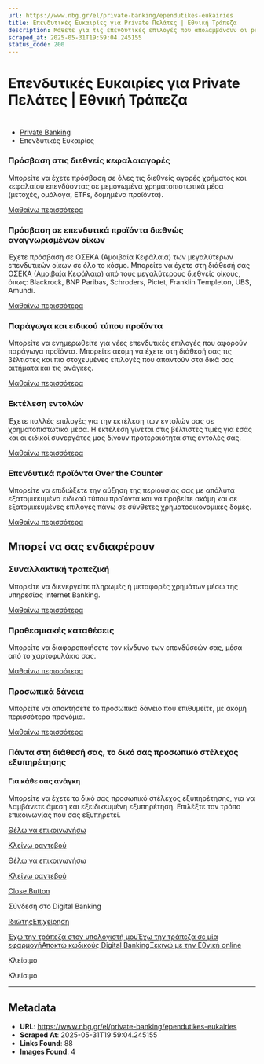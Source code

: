 ```yaml
---
url: https://www.nbg.gr/el/private-banking/ependutikes-eukairies
title: Επενδυτικές Ευκαιρίες για Private Πελάτες | Εθνική Τράπεζα
description: Μάθετε για τις επενδυτικές επιλογές που απολαμβάνουν οι private πελάτες. Μπείτε στο site της Εθνικής Τράπεζας για περισσότερα!
scraped_at: 2025-05-31T19:59:04.245155
status_code: 200
---
```


# Επενδυτικές Ευκαιρίες για Private Πελάτες | Εθνική Τράπεζα

# 

  * [Private Banking](/el/private-banking)
  * Επενδυτικές Ευκαιρίες 

### Πρόσβαση στις διεθνείς κεφαλαιαγορές

Μπορείτε να έχετε πρόσβαση σε όλες τις διεθνείς αγορές χρήματος και κεφαλαίου επενδύοντας σε μεμονωμένα χρηματοπιστωτικά μέσα (μετοχές, ομόλογα, ETFs, δομημένα προϊόντα). 

[ Μαθαίνω περισσότερα ](/el/private-banking/ependutikes-eukairies/diethneis-kefalaiagores)

### Πρόσβαση σε επενδυτικά προϊόντα διεθνώς αναγνωρισμένων οίκων

Έχετε πρόσβαση σε ΟΣΕΚΑ (Αμοιβαία Κεφάλαια) των μεγαλύτερων επενδυτικών οίκων σε όλο το κόσμο. Μπορείτε να έχετε στη διάθεσή σας ΟΣΕΚΑ (Αμοιβαία Κεφάλαια) από τους μεγαλύτερους διεθνείς οίκους, όπως: Blackrock, BNP Paribas, Schroders, Pictet, Franklin Templeton, UBS, Amundi.

[ Μαθαίνω περισσότερα ](/el/private-banking/ependutikes-eukairies/platforma-ependusewn)

### Παράγωγα και ειδικού τύπου προϊόντα

Μπορείτε να ενημερωθείτε για νέες επενδυτικές επιλογές που αφορούν παράγωγα προϊόντα. Μπορείτε ακόμη να έχετε στη διάθεσή σας τις βέλτιστες και πιο στοχευμένες επιλογές που απαντούν στα δικά σας αιτήματα και τις ανάγκες.

[ Μαθαίνω περισσότερα ](/el/private-banking/ependutikes-eukairies/paragwga)

### Εκτέλεση εντολών

Έχετε πολλές επιλογές για την εκτέλεση των εντολών σας σε χρηματοπιστωτικά μέσα. Η εκτέλεση γίνεται στις βέλτιστες τιμές για εσάς και οι ειδικοί συνεργάτες μας δίνουν προτεραιότητα στις εντολές σας.

[ Μαθαίνω περισσότερα ](/el/private-banking/ependutikes-eukairies/ektelesi-entolwn)

### Επενδυτικά προϊόντα Over the Counter

Μπορείτε να επιδιώξετε την αύξηση της περιουσίας σας με απόλυτα εξατομικευμένα ειδικού τύπου προϊόντα και να προβείτε ακόμη και σε εξατομικευμένες επιλογές πάνω σε σύνθετες χρηματοοικονομικές δομές.

[ Μαθαίνω περισσότερα ](/el/private-banking/ependutikes-eukairies/ependutika-proionta-over-the-counter)

## Μπορεί να σας ενδιαφέρουν

### Συναλλακτική τραπεζική

Μπορείτε να διενεργείτε πληρωμές ή μεταφορές χρημάτων μέσω της υπηρεσίας Internet Banking.

[Μαθαίνω περισσότερα](/el/private-banking/trapezikes-luseis/private-debit-mastercard "Μαθαίνω περισσότερα")

### Προθεσμιακές καταθέσεις

Μπορείτε να διαφοροποιήσετε τον κίνδυνο των επενδύσεών σας, μέσα από το χαρτοφυλάκιο σας.

[Μαθαίνω περισσότερα](/el/private-banking/trapezikes-luseis/prothesmiakes-katatheseis "Μαθαίνω περισσότερα")

### Προσωπικά δάνεια

Μπορείτε να αποκτήσετε το προσωπικό δάνειο που επιθυμείτε, με ακόμη περισσότερα προνόμια.

[Μαθαίνω περισσότερα](/el/private-banking/trapezikes-luseis/proswpika-daneia "Μαθαίνω περισσότερα")

### Πάντα στη διάθεσή σας, το δικό σας προσωπικό στέλεχος εξυπηρέτησης

#### Για κάθε σας ανάγκη

Μπορείτε να έχετε το δικό σας προσωπικό στέλεχος εξυπηρέτησης, για να λαμβάνετε άμεση και εξειδικευμένη εξυπηρέτηση. Επιλέξτε τον τρόπο επικοινωνίας που σας εξυπηρετεί.  

[Θέλω να επικοινωνήσω](/el/footer/epikoinwnia)

[ Κλείνω ραντεβού ](#)

[Θέλω να επικοινωνήσω](/el/footer/epikoinwnia)

[ Κλείνω ραντεβού ](#)

[Close Button](#)

Σύνδεση στο Digital Banking

[Ιδιώτης](https://ibank.nbg.gr/web/?loginType=retail)[Επιχείρηση](https://ibank.nbg.gr/web/?loginType=corporate)

[Έχω την τράπεζα στον υπολογιστή μου](/el/idiwtes/kathimerines-sunallages/digital-banking/internet-banking)[Έχω την τράπεζα σε μία εφαρμογή](/el/idiwtes/kathimerines-sunallages/digital-banking/mobile-banking)[Αποκτώ κωδικούς Digital Banking](/el/idiwtes/kathimerines-sunallages/digital-banking/dunatotites-internet-mobile-banking/ekdosi-kwdikwn-digital-banking)[Ξεκινώ με την Εθνική online](/el/idiwtes/kathimerines-sunallages/digital-banking/ksekiniste-me-thn-ethniki-online)

Κλείσιμο

Κλείσιμο

---

## Metadata

- **URL**: https://www.nbg.gr/el/private-banking/ependutikes-eukairies
- **Scraped At**: 2025-05-31T19:59:04.245155
- **Links Found**: 88
- **Images Found**: 4
